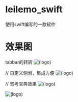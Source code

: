# leilemo_swift
使用swift编写的一款软件
# 效果图
tabbar的转转
![(logo)](http://images2015.cnblogs.com/blog/818253/201706/818253-20170607171835325-2008188541.gif)

// 自定义侧滑，集成方便
![(logo)](http://images2015.cnblogs.com/blog/818253/201706/818253-20170607171848403-209640373.gif)

// 驾考宝典效果
![(logo)](http://images2015.cnblogs.com/blog/818253/201706/818253-20170607171902887-675992065.gif)

![(logo)](http://images2015.cnblogs.com/blog/818253/201706/818253-20170607171913497-274259382.gif)